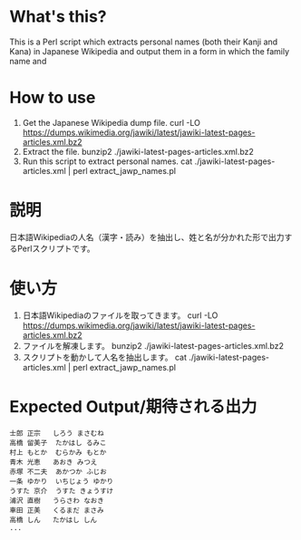 What's this?
============
This is a Perl script which extracts personal names (both their Kanji and Kana) in Japanese Wikipedia and output them in a form in which the family name and 

How to use
==========
1. Get the Japanese Wikipedia dump file.
   curl -LO https://dumps.wikimedia.org/jawiki/latest/jawiki-latest-pages-articles.xml.bz2
2. Extract the file.
   bunzip2 ./jawiki-latest-pages-articles.xml.bz2
3. Run this script to extract personal names.
   cat ./jawiki-latest-pages-articles.xml | perl extract_jawp_names.pl

説明
============
日本語Wikipediaの人名（漢字・読み）を抽出し、姓と名が分かれた形で出力するPerlスクリプトです。

使い方
==========
1. 日本語Wikipediaのファイルを取ってきます。
   curl -LO https://dumps.wikimedia.org/jawiki/latest/jawiki-latest-pages-articles.xml.bz2
2. ファイルを解凍します。
   bunzip2 ./jawiki-latest-pages-articles.xml.bz2
3. スクリプトを動かして人名を抽出します。
   cat ./jawiki-latest-pages-articles.xml | perl extract_jawp_names.pl

Expected Output/期待される出力
==============================
    士郎 正宗	しろう まさむね
    高橋 留美子	たかはし るみこ
    村上 もとか	むらかみ もとか
    青木 光恵	あおき みつえ
    赤塚 不二夫	あかつか ふじお
    一条 ゆかり	いちじょう ゆかり
    うすた 京介	うすた きょうすけ
    浦沢 直樹	うらさわ なおき
    車田 正美	くるまだ まさみ
    高橋 しん	たかはし しん
    ...

